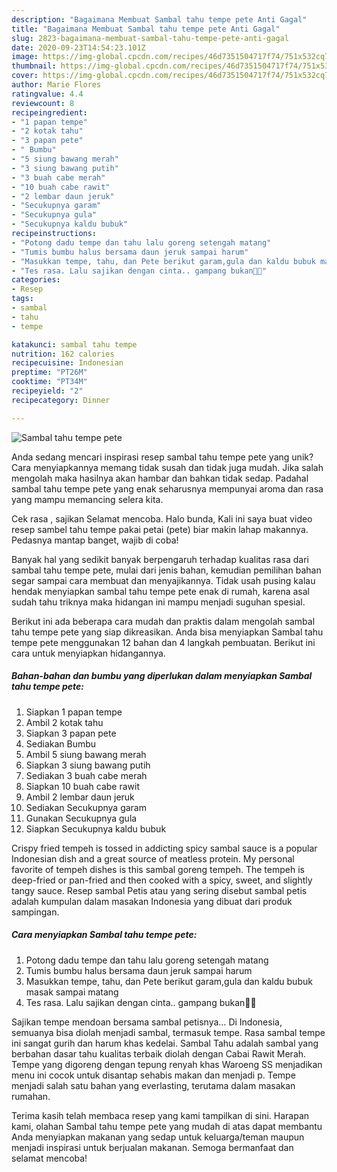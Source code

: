 ```yaml
---
description: "Bagaimana Membuat Sambal tahu tempe pete Anti Gagal"
title: "Bagaimana Membuat Sambal tahu tempe pete Anti Gagal"
slug: 2823-bagaimana-membuat-sambal-tahu-tempe-pete-anti-gagal
date: 2020-09-23T14:54:23.101Z
image: https://img-global.cpcdn.com/recipes/46d7351504717f74/751x532cq70/sambal-tahu-tempe-pete-foto-resep-utama.jpg
thumbnail: https://img-global.cpcdn.com/recipes/46d7351504717f74/751x532cq70/sambal-tahu-tempe-pete-foto-resep-utama.jpg
cover: https://img-global.cpcdn.com/recipes/46d7351504717f74/751x532cq70/sambal-tahu-tempe-pete-foto-resep-utama.jpg
author: Marie Flores
ratingvalue: 4.4
reviewcount: 8
recipeingredient:
- "1 papan tempe"
- "2 kotak tahu"
- "3 papan pete"
- " Bumbu"
- "5 siung bawang merah"
- "3 siung bawang putih"
- "3 buah cabe merah"
- "10 buah cabe rawit"
- "2 lembar daun jeruk"
- "Secukupnya garam"
- "Secukupnya gula"
- "Secukupnya kaldu bubuk"
recipeinstructions:
- "Potong dadu tempe dan tahu lalu goreng setengah matang"
- "Tumis bumbu halus bersama daun jeruk sampai harum"
- "Masukkan tempe, tahu, dan Pete berikut garam,gula dan kaldu bubuk masak sampai matang"
- "Tes rasa. Lalu sajikan dengan cinta.. gampang bukan🤭🤭"
categories:
- Resep
tags:
- sambal
- tahu
- tempe

katakunci: sambal tahu tempe 
nutrition: 162 calories
recipecuisine: Indonesian
preptime: "PT26M"
cooktime: "PT34M"
recipeyield: "2"
recipecategory: Dinner

---
```



![Sambal tahu tempe pete](https://img-global.cpcdn.com/recipes/46d7351504717f74/751x532cq70/sambal-tahu-tempe-pete-foto-resep-utama.jpg)

Anda sedang mencari inspirasi resep sambal tahu tempe pete yang unik? Cara menyiapkannya memang tidak susah dan tidak juga mudah. Jika salah mengolah maka hasilnya akan hambar dan bahkan tidak sedap. Padahal sambal tahu tempe pete yang enak seharusnya mempunyai aroma dan rasa yang mampu memancing selera kita.

Cek rasa , sajikan Selamat mencoba. Halo bunda, Kali ini saya buat video resep sambel tahu tempe pakai petai (pete) biar makin lahap makannya. Pedasnya mantap banget, wajib di coba!

Banyak hal yang sedikit banyak berpengaruh terhadap kualitas rasa dari sambal tahu tempe pete, mulai dari jenis bahan, kemudian pemilihan bahan segar sampai cara membuat dan menyajikannya. Tidak usah pusing kalau hendak menyiapkan sambal tahu tempe pete enak di rumah, karena asal sudah tahu triknya maka hidangan ini mampu menjadi suguhan spesial.


Berikut ini ada beberapa cara mudah dan praktis dalam mengolah sambal tahu tempe pete yang siap dikreasikan. Anda bisa menyiapkan Sambal tahu tempe pete menggunakan 12 bahan dan 4 langkah pembuatan. Berikut ini cara untuk menyiapkan hidangannya.

<!--inarticleads1-->

##### Bahan-bahan dan bumbu yang diperlukan dalam menyiapkan Sambal tahu tempe pete:

1. Siapkan 1 papan tempe
1. Ambil 2 kotak tahu
1. Siapkan 3 papan pete
1. Sediakan  Bumbu
1. Ambil 5 siung bawang merah
1. Siapkan 3 siung bawang putih
1. Sediakan 3 buah cabe merah
1. Siapkan 10 buah cabe rawit
1. Ambil 2 lembar daun jeruk
1. Sediakan Secukupnya garam
1. Gunakan Secukupnya gula
1. Siapkan Secukupnya kaldu bubuk


Crispy fried tempeh is tossed in addicting spicy sambal sauce is a popular Indonesian dish and a great source of meatless protein. My personal favorite of tempeh dishes is this sambal goreng tempeh. The tempeh is deep-fried or pan-fried and then cooked with a spicy, sweet, and slightly tangy sauce. Resep sambal Petis atau yang sering disebut sambal petis adalah kumpulan dalam masakan Indonesia yang dibuat dari produk sampingan. 

<!--inarticleads2-->

##### Cara menyiapkan Sambal tahu tempe pete:

1. Potong dadu tempe dan tahu lalu goreng setengah matang
1. Tumis bumbu halus bersama daun jeruk sampai harum
1. Masukkan tempe, tahu, dan Pete berikut garam,gula dan kaldu bubuk masak sampai matang
1. Tes rasa. Lalu sajikan dengan cinta.. gampang bukan🤭🤭


Sajikan tempe mendoan bersama sambal petisnya… Di Indonesia, semuanya bisa diolah menjadi sambal, termasuk tempe. Rasa sambal tempe ini sangat gurih dan harum khas kedelai. Sambal Tahu adalah sambal yang berbahan dasar tahu kualitas terbaik diolah dengan Cabai Rawit Merah. Tempe yang digoreng dengan tepung renyah khas Waroeng SS menjadikan menu ini cocok untuk disantap sehabis makan dan menjadi p. Tempe menjadi salah satu bahan yang everlasting, terutama dalam masakan rumahan. 

Terima kasih telah membaca resep yang kami tampilkan di sini. Harapan kami, olahan Sambal tahu tempe pete yang mudah di atas dapat membantu Anda menyiapkan makanan yang sedap untuk keluarga/teman maupun menjadi inspirasi untuk berjualan makanan. Semoga bermanfaat dan selamat mencoba!
